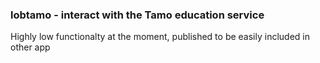 ### lobtamo - interact with the Tamo education service

Highly low functionalty at the moment, published to be easily included in other app